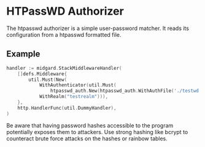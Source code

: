 <!-- SPDX-FileCopyrightText: 2025 The midgard contributors.
     SPDX-License-Identifier: MPL-2.0
-->

HTPassWD Authorizer
==============

The htpasswd authorizer is a simple user-password matcher. It reads its
configuration from a htpasswd formatted file.

Example
-------

```go
handler := midgard.StackMiddlewareHandler(
    []defs.Middleware{
        util.Must(New(
            WithAuthenticator(util.Must(
                htpasswd_auth.New(htpasswd_auth.WithAuthFile('./testwd')))),
            WithRealm("testrealm"))),
    },
    http.HandlerFunc(util.DummyHandler),
)
```

Be aware that having password hashes accessible to the program potentially
exposes them to attackers. Use strong hashing like bcrypt to counteract brute
force attacks on the hashes or rainbow tables.

